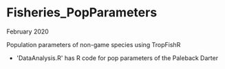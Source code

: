 # Fisheries_PopParameters
February 2020

Population parameters of non-game species using TropFishR

* 'DataAnalysis.R' has R code for pop parameters of the Paleback Darter
